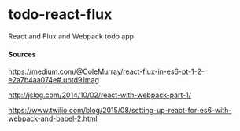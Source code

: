 # todo-react-flux
React and Flux and Webpack todo app


#### Sources
https://medium.com/@ColeMurray/react-flux-in-es6-pt-1-2-e2a7b4aa074e#.ubtd91mag

http://jslog.com/2014/10/02/react-with-webpack-part-1/

https://www.twilio.com/blog/2015/08/setting-up-react-for-es6-with-webpack-and-babel-2.html
